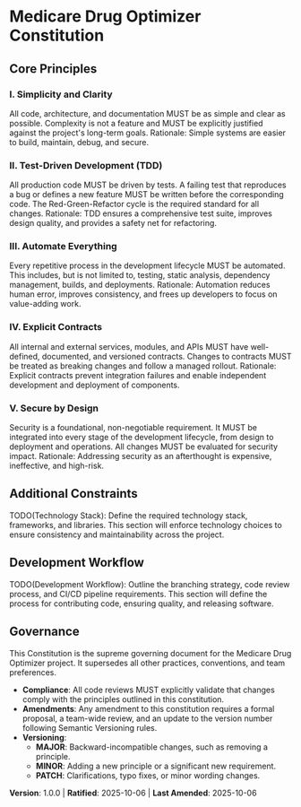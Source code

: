 <!--
---
Sync Impact Report
---
Version: 0.0.0 → 1.0.0
Modified Principles: N/A (Initial creation)
Added Sections:
- Core Principles
- Additional Constraints
- Development Workflow
- Governance
Removed Sections: N/A
Templates Requiring Updates:
- ✅ .specify/templates/plan-template.md (Gates populated)
- ✅ .specify/templates/spec-template.md (No changes needed)
- ✅ .specify/templates/tasks-template.md (No changes needed)
- ✅ .gemini/commands/*.toml (No changes needed)
Follow-up TODOs:
- TODO(Technology Stack): Define the required technology stack, frameworks, and libraries.
- TODO(Development Workflow): Outline the branching strategy, code review process, and CI/CD pipeline requirements.
-->
# Medicare Drug Optimizer Constitution

## Core Principles

### I. Simplicity and Clarity
All code, architecture, and documentation MUST be as simple and clear as possible. Complexity is not a feature and MUST be explicitly justified against the project's long-term goals. Rationale: Simple systems are easier to build, maintain, debug, and secure.

### II. Test-Driven Development (TDD)
All production code MUST be driven by tests. A failing test that reproduces a bug or defines a new feature MUST be written before the corresponding code. The Red-Green-Refactor cycle is the required standard for all changes. Rationale: TDD ensures a comprehensive test suite, improves design quality, and provides a safety net for refactoring.

### III. Automate Everything
Every repetitive process in the development lifecycle MUST be automated. This includes, but is not limited to, testing, static analysis, dependency management, builds, and deployments. Rationale: Automation reduces human error, improves consistency, and frees up developers to focus on value-adding work.

### IV. Explicit Contracts
All internal and external services, modules, and APIs MUST have well-defined, documented, and versioned contracts. Changes to contracts MUST be treated as breaking changes and follow a managed rollout. Rationale: Explicit contracts prevent integration failures and enable independent development and deployment of components.

### V. Secure by Design
Security is a foundational, non-negotiable requirement. It MUST be integrated into every stage of the development lifecycle, from design to deployment and operations. All changes MUST be evaluated for security impact. Rationale: Addressing security as an afterthought is expensive, ineffective, and high-risk.

## Additional Constraints

TODO(Technology Stack): Define the required technology stack, frameworks, and libraries. This section will enforce technology choices to ensure consistency and maintainability across the project.

## Development Workflow

TODO(Development Workflow): Outline the branching strategy, code review process, and CI/CD pipeline requirements. This section will define the process for contributing code, ensuring quality, and releasing software.

## Governance

This Constitution is the supreme governing document for the Medicare Drug Optimizer project. It supersedes all other practices, conventions, and team preferences.

- **Compliance**: All code reviews MUST explicitly validate that changes comply with the principles outlined in this constitution.
- **Amendments**: Any amendment to this constitution requires a formal proposal, a team-wide review, and an update to the version number following Semantic Versioning rules.
- **Versioning**:
    - **MAJOR**: Backward-incompatible changes, such as removing a principle.
    - **MINOR**: Adding a new principle or a significant new requirement.
    - **PATCH**: Clarifications, typo fixes, or minor wording changes.

**Version**: 1.0.0 | **Ratified**: 2025-10-06 | **Last Amended**: 2025-10-06

